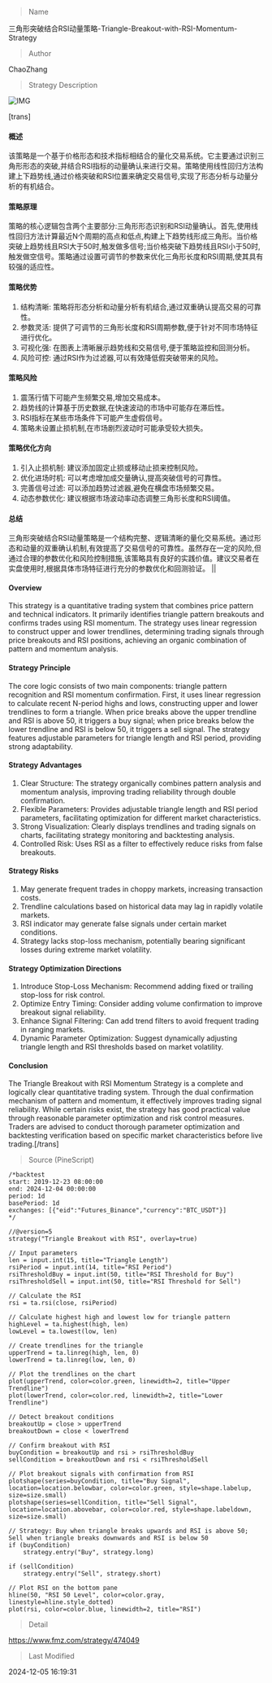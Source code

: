 
> Name

三角形突破结合RSI动量策略-Triangle-Breakout-with-RSI-Momentum-Strategy

> Author

ChaoZhang

> Strategy Description

![IMG](https://www.fmz.com/upload/asset/159621167d28fce67cf.png)

[trans]
#### 概述
该策略是一个基于价格形态和技术指标相结合的量化交易系统。它主要通过识别三角形形态的突破,并结合RSI指标的动量确认来进行交易。策略使用线性回归方法构建上下趋势线,通过价格突破和RSI位置来确定交易信号,实现了形态分析与动量分析的有机结合。

#### 策略原理
策略的核心逻辑包含两个主要部分:三角形形态识别和RSI动量确认。首先,使用线性回归方法计算最近N个周期的高点和低点,构建上下趋势线形成三角形。当价格突破上趋势线且RSI大于50时,触发做多信号;当价格突破下趋势线且RSI小于50时,触发做空信号。策略通过设置可调节的参数来优化三角形长度和RSI周期,使其具有较强的适应性。

#### 策略优势
1. 结构清晰: 策略将形态分析和动量分析有机结合,通过双重确认提高交易的可靠性。
2. 参数灵活: 提供了可调节的三角形长度和RSI周期参数,便于针对不同市场特征进行优化。
3. 可视化强: 在图表上清晰展示趋势线和交易信号,便于策略监控和回测分析。
4. 风险可控: 通过RSI作为过滤器,可以有效降低假突破带来的风险。

#### 策略风险
1. 震荡行情下可能产生频繁交易,增加交易成本。
2. 趋势线的计算基于历史数据,在快速波动的市场中可能存在滞后性。
3. RSI指标在某些市场条件下可能产生虚假信号。
4. 策略未设置止损机制,在市场剧烈波动时可能承受较大损失。

#### 策略优化方向
1. 引入止损机制: 建议添加固定止损或移动止损来控制风险。
2. 优化进场时机: 可以考虑增加成交量确认,提高突破信号的可靠性。
3. 完善信号过滤: 可以添加趋势过滤器,避免在横盘市场频繁交易。
4. 动态参数优化: 建议根据市场波动率动态调整三角形长度和RSI阈值。

#### 总结
三角形突破结合RSI动量策略是一个结构完整、逻辑清晰的量化交易系统。通过形态和动量的双重确认机制,有效提高了交易信号的可靠性。虽然存在一定的风险,但通过合理的参数优化和风险控制措施,该策略具有良好的实践价值。建议交易者在实盘使用时,根据具体市场特征进行充分的参数优化和回测验证。 || 

#### Overview
This strategy is a quantitative trading system that combines price pattern and technical indicators. It primarily identifies triangle pattern breakouts and confirms trades using RSI momentum. The strategy uses linear regression to construct upper and lower trendlines, determining trading signals through price breakouts and RSI positions, achieving an organic combination of pattern and momentum analysis.

#### Strategy Principle
The core logic consists of two main components: triangle pattern recognition and RSI momentum confirmation. First, it uses linear regression to calculate recent N-period highs and lows, constructing upper and lower trendlines to form a triangle. When price breaks above the upper trendline and RSI is above 50, it triggers a buy signal; when price breaks below the lower trendline and RSI is below 50, it triggers a sell signal. The strategy features adjustable parameters for triangle length and RSI period, providing strong adaptability.

#### Strategy Advantages
1. Clear Structure: The strategy organically combines pattern analysis and momentum analysis, improving trading reliability through double confirmation.
2. Flexible Parameters: Provides adjustable triangle length and RSI period parameters, facilitating optimization for different market characteristics.
3. Strong Visualization: Clearly displays trendlines and trading signals on charts, facilitating strategy monitoring and backtesting analysis.
4. Controlled Risk: Uses RSI as a filter to effectively reduce risks from false breakouts.

#### Strategy Risks
1. May generate frequent trades in choppy markets, increasing transaction costs.
2. Trendline calculations based on historical data may lag in rapidly volatile markets.
3. RSI indicator may generate false signals under certain market conditions.
4. Strategy lacks stop-loss mechanism, potentially bearing significant losses during extreme market volatility.

#### Strategy Optimization Directions
1. Introduce Stop-Loss Mechanism: Recommend adding fixed or trailing stop-loss for risk control.
2. Optimize Entry Timing: Consider adding volume confirmation to improve breakout signal reliability.
3. Enhance Signal Filtering: Can add trend filters to avoid frequent trading in ranging markets.
4. Dynamic Parameter Optimization: Suggest dynamically adjusting triangle length and RSI thresholds based on market volatility.

#### Conclusion
The Triangle Breakout with RSI Momentum Strategy is a complete and logically clear quantitative trading system. Through the dual confirmation mechanism of pattern and momentum, it effectively improves trading signal reliability. While certain risks exist, the strategy has good practical value through reasonable parameter optimization and risk control measures. Traders are advised to conduct thorough parameter optimization and backtesting verification based on specific market characteristics before live trading.[/trans]



> Source (PineScript)

``` pinescript
/*backtest
start: 2019-12-23 08:00:00
end: 2024-12-04 00:00:00
period: 1d
basePeriod: 1d
exchanges: [{"eid":"Futures_Binance","currency":"BTC_USDT"}]
*/

//@version=5
strategy("Triangle Breakout with RSI", overlay=true)

// Input parameters
len = input.int(15, title="Triangle Length")
rsiPeriod = input.int(14, title="RSI Period")
rsiThresholdBuy = input.int(50, title="RSI Threshold for Buy")
rsiThresholdSell = input.int(50, title="RSI Threshold for Sell")

// Calculate the RSI
rsi = ta.rsi(close, rsiPeriod)

// Calculate highest high and lowest low for triangle pattern
highLevel = ta.highest(high, len)
lowLevel = ta.lowest(low, len)

// Create trendlines for the triangle
upperTrend = ta.linreg(high, len, 0)
lowerTrend = ta.linreg(low, len, 0)

// Plot the trendlines on the chart
plot(upperTrend, color=color.green, linewidth=2, title="Upper Trendline")
plot(lowerTrend, color=color.red, linewidth=2, title="Lower Trendline")

// Detect breakout conditions
breakoutUp = close > upperTrend
breakoutDown = close < lowerTrend

// Confirm breakout with RSI
buyCondition = breakoutUp and rsi > rsiThresholdBuy
sellCondition = breakoutDown and rsi < rsiThresholdSell

// Plot breakout signals with confirmation from RSI
plotshape(series=buyCondition, title="Buy Signal", location=location.belowbar, color=color.green, style=shape.labelup, size=size.small)
plotshape(series=sellCondition, title="Sell Signal", location=location.abovebar, color=color.red, style=shape.labeldown, size=size.small)

// Strategy: Buy when triangle breaks upwards and RSI is above 50; Sell when triangle breaks downwards and RSI is below 50
if (buyCondition)
    strategy.entry("Buy", strategy.long)

if (sellCondition)
    strategy.entry("Sell", strategy.short)

// Plot RSI on the bottom pane
hline(50, "RSI 50 Level", color=color.gray, linestyle=hline.style_dotted)
plot(rsi, color=color.blue, linewidth=2, title="RSI")
```

> Detail

https://www.fmz.com/strategy/474049

> Last Modified

2024-12-05 16:19:31
